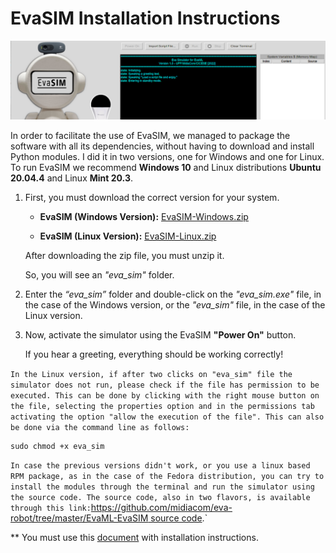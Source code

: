 # EvaSIM Installation Instructions
 
![](https://github.com/midiacom/eva-robot/blob/master/Assembly%20Process/capa_form_evasim.png)

In order to facilitate the use of EvaSIM, we managed to package the software with all its dependencies, without having to download and install Python modules. I did it in two versions, one for Windows and one for Linux. To run EvaSIM we recommend **Windows 10** and Linux distributions **Ubuntu 20.04.4** and Linux **Mint 20.3**.
 
1. First, you must download the correct version for your system.
 
    * **EvaSIM (Windows Version):** [EvaSIM-Windows.zip](https://drive.google.com/file/d/1LroV0bjnDXkpiNO0SicnZY1N-PDlFmA4/view?usp=sharing)

 
    * **EvaSIM (Linux Version):** [EvaSIM-Linux.zip](https://drive.google.com/file/d/1Eu5gdAdU_v4e7PNc2wH7mO9ZkQJjVRr0/view?usp=sharing)

 
    After downloading the zip file, you must unzip it.
 
    So, you will see an *"eva_sim"* folder. 
 
2. Enter the *“eva_sim”* folder and double-click on the *"eva_sim.exe"* file, in the case of the Windows version, or the *"eva_sim"* file, in the case of the Linux version.
 
3. Now, activate the simulator using the EvaSIM **"Power On"** button.
 
    If you hear a greeting, everything should be working correctly!
 
`In the Linux version, if after two clicks on "eva_sim" file the simulator does not run, please check if the file has permission to be executed. This can be done by clicking with the right mouse button on the file, selecting the properties option and in the permissions tab activating the option "allow the execution of the file". This can also be done via the command line as follows:`
```
sudo chmod +x eva_sim
```
`In case the previous versions didn't work, or you use a linux based RPM package, as in the case of the Fedora distribution, you can try to install the modules through the terminal and run the simulator using the source code. The source code, also in two flavors, is available through this link:`[https://github.com/midiacom/eva-robot/tree/master/EvaML-EvaSIM source code](https://github.com/midiacom/eva-robot/tree/master/EvaML-EvaSIM%20source%20code).`

** You must use this [document](https://github.com/midiacom/eva-robot/blob/master/EvaSIM%20Testing%20Version/EvaSIM%20-%20Installing%20Instructions%20-%20Appendix%20A.pdf
) with installation instructions.